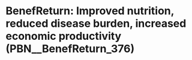 # BenefReturn: __Improved nutrition, reduced disease burden, increased economic productivity__ (PBN__BenefReturn_376)

